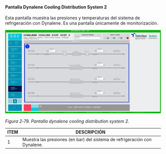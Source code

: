 #### Pantalla Dynalene Cooling Distribution System 2

Esta pantalla muestra las presiones y temperaturas del sistema de refrigeración con Dynalene. Es una pantalla únicamente
de monitorización.

![](../Resources/media/image095.png)

*Figura 2‑79. Pantalla dynalene cooling distribution system 2.*

| ITEM | DESCRIPCIÓN                                                               |
|------|---------------------------------------------------------------------------|
| 1    | Muestra las presiones (en bar) del sistema de refrigeración con Dynalene. |
